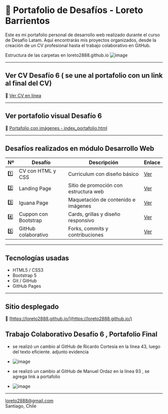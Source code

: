 # 💼 Portafolio de Desafíos - Loreto Barrientos

Este es mi portafolio personal de desarrollo web realizado durante el curso de Desafío Latam. Aquí encontrarás mis proyectos organizados, desde la creación de un CV profesional hasta el trabajo colaborativo en GitHub.


Estructura de las carpetas en loreto2888.github.io
![image](https://github.com/user-attachments/assets/6dbaa621-65c2-47d0-b74a-b7367a07e35e)

---

## Ver CV Desafío 6 ( se une al portafolio con un link al final del CV)

🔗 [Ver CV en línea](https://loreto2888.github.io/)

---

## Ver portafolio visual Desafío 6

🔗 [Portafolio con imágenes - index_portafolio.html](https://loreto2888.github.io/index_portafolio.html)

---

## Desafíos realizados en módulo Desarrollo Web

| Nº  | Desafío                           | Descripción                             | Enlace                                                                 |
|-----|-----------------------------------|-----------------------------------------|------------------------------------------------------------------------|
| 1️⃣ | CV con HTML y CSS                | Curriculum con diseño básico            | [Ver](https://loreto2888.github.io/desafio1_mi_curriculum_vitae_html/) |
| 2️⃣ | Landing Page                      | Sitio de promoción con estructura web   | [Ver](https://loreto2888.github.io/desafio2_construyendo_un_landing_page/) |
| 3️⃣ | Iguana Page                       | Maquetación de contenido e imágenes     | [Ver](https://loreto2888.github.io/desafio3_iguana_page/)               |
| 4️⃣ | Cuppon con Bootstrap              | Cards, grillas y diseño responsivo      | [Ver](https://loreto2888.github.io/desafio4_cuppon/)                    |
| 5️⃣ | GitHub colaborativo               | Forks, commits y contribuciones         | [Ver](https://loreto2888.github.io/desafio5_github/fdsw-github/)       |

---

## Tecnologías usadas

- HTML5 / CSS3  
- Bootstrap 5  
- Git / GitHub  
- GitHub Pages

---

## Sitio desplegado

🔗 [https://loreto2888.github.io/](https://loreto2888.github.io/)

## Trabajo Colaborativo Desafío 6 , Portafolio Final
- se realizó un cambio al GitHub de Ricardo Cortesia en la línea 43, luego del texto eficiente. adjunto evidencia
- ![image](https://github.com/user-attachments/assets/cfdcd3bd-7cad-40fe-b188-4eab4ce2bbe3)

- se realizó un  cambio al GitHub de Manuel Ordaz en la línea 93 , se agrega link a portafolio
- ![image](https://github.com/user-attachments/assets/1235d306-489d-4d61-80ea-963ffe2d4854)

---

loreto2888@gmail.com  
Santiago, Chile

